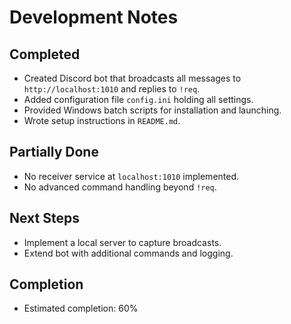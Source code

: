 # Development Notes

## Completed
- Created Discord bot that broadcasts all messages to `http://localhost:1010` and replies to `!req`.
- Added configuration file `config.ini` holding all settings.
- Provided Windows batch scripts for installation and launching.
- Wrote setup instructions in `README.md`.

## Partially Done
- No receiver service at `localhost:1010` implemented.
- No advanced command handling beyond `!req`.

## Next Steps
- Implement a local server to capture broadcasts.
- Extend bot with additional commands and logging.

## Completion
- Estimated completion: 60%
